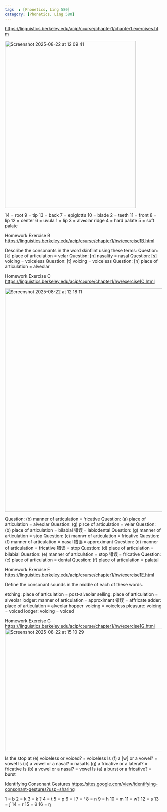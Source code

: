 ```yaml
---
tags  : [Phonetics, Ling 580]
category: [Phonetics, Ling 580]
---
```


https://linguistics.berkeley.edu/acip/course/chapter1/chapter1.exercises.htm

<img width="420" height="535" alt="Screenshot 2025-08-22 at 12 09 41" src="https://github.com/user-attachments/assets/a6f0428d-398f-47cf-87a0-5c7523890574" />

14 = root
9 = tip
13 = back
7 = epiglottis
10 = blade
2 = teeth
11 = front
8 = lip
12 = center
6 = uvula
1 = lip
3 = alveolar ridge
4 = hard palate
5 = soft palate

Homework Exercise B
https://linguistics.berkeley.edu/acip/course/chapter1/hw/exercise1B.html

Describe the consonants in the word skinflint using these terms:
Question: [k] place of articulation = velar
Question: [n] nasality = nasal
Question: [s] voicing = voiceless
Question: [t] voicing = voiceless
Question: [n] place of articulation = alveolar


Homework Exercise C
https://linguistics.berkeley.edu/acip/course/chapter1/hw/exercise1C.html


<img width="1011" height="715" alt="Screenshot 2025-08-22 at 12 18 11" src="https://github.com/user-attachments/assets/e00bba4f-cd81-4408-9896-a3710308232c" />

Question: (b) manner of articulation = fricative
Question: (a) place of articulation = alveolar
Question: (g) place of articulation = velar
Question: (b) place of articulation = bilabial 错误 = labiodental
Question: (g) manner of articulation = stop
Question: (c) manner of articulation = fricative
Question: (f) manner of articulation = nasal 错误 = approximant
Question: (d) manner of articulation = fricative 错误 = stop
Question: (d) place of articulation = bilabial
Question: (e) manner of articulation = stop 错误 = fricative
Question: (c) place of articulation = dental
Question: (f) place of articulation = palatal

Homework Exercise E
https://linguistics.berkeley.edu/acip/course/chapter1/hw/exercise1E.html

Define the consonant sounds in the middle of each of these words.

etching: place of articulation = post-alveolar
selling: place of articulation = alveolar
lodger: manner of articulation = approximant 错误 = affricate
adder: place of articulation = alveolar
hopper: voicing = voiceless
pleasure: voicing = voiced
lodger: voicing = voiced




Homework Exercise G
https://linguistics.berkeley.edu/acip/course/chapter1/hw/exercise1G.html
<img width="972" height="392" alt="Screenshot 2025-08-22 at 15 10 29" src="https://github.com/user-attachments/assets/6d897dfc-7b7c-44b0-b000-177795c951e2" />

Is the stop at (e) voiceless or voiced? = voiceless
Is (f) a [w] or a vowel? = vowel
Is (c) a vowel or a nasal? = nasal
Is (g) a fricative or a lateral? = fricative
Is (b) a vowel or a nasal? = vowel
Is (a) a burst or a fricative?  = burst

Identifying Consonant Gestures
https://sites.google.com/view/identifying-consonant-gestures?usp=sharing

1 = b
2 = k
3 = k ?
4 = t
5 = p
6 = l
7 = f
8 = n
9 = h
10 = m
11 = w?
12 = s
13 = ʃ
14 = r
15 = θ
16 = ŋ
